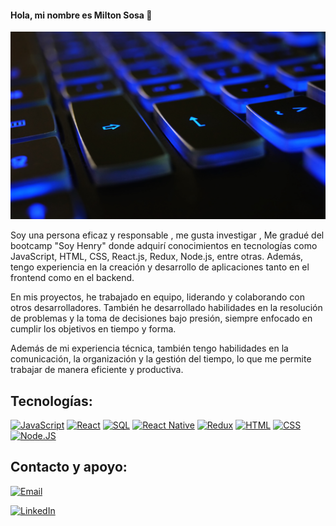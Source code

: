 
#### Hola, mi nombre es Milton Sosa 👋
<p align="center">
  <img src="./img/img-tecl.jpg" width="100%"  height="300">
</p>
Soy una persona eficaz y responsable  , me gusta investigar ,  Me gradué del bootcamp "Soy Henry" donde adquirí conocimientos en tecnologías como JavaScript, HTML, CSS, React.js, Redux, Node.js, entre otras. Además, tengo experiencia en la creación y desarrollo de aplicaciones tanto en el frontend como en el backend.

En mis proyectos, he trabajado en equipo, liderando y colaborando con otros desarrolladores. También he desarrollado habilidades en la resolución de problemas y la toma de decisiones bajo presión, siempre enfocado en cumplir los objetivos en tiempo y forma.

Además de mi experiencia técnica, también tengo habilidades en la comunicación, la organización y la gestión del tiempo, lo que me permite trabajar de manera eficiente y productiva.



## Tecnologías:
[![JavaScript](https://img.shields.io/badge/JavaScript-F7DF1E?style=for-the-badge&logo=javascript&logoColor=black&labelColor=F7DF1E)]()
[![React](https://img.shields.io/badge/React-61DAFB?style=for-the-badge&logo=react&logoColor=black&labelColor=61DAFB)]()
[![SQL](https://img.shields.io/badge/SQL-4479A1?style=for-the-badge&logo=postgresql&logoColor=white&labelColor=4479A1)]()
[![React Native](https://img.shields.io/badge/React_Native-61DAFB?style=for-the-badge&logo=react&logoColor=black&labelColor=61DAFB)]()
[![Redux](https://img.shields.io/badge/Redux-764ABC?style=for-the-badge&logo=redux&logoColor=white&labelColor=764ABC)]()
[![HTML](https://img.shields.io/badge/HTML-E34F26?style=for-the-badge&logo=html5&logoColor=white&labelColor=E34F26)]()
[![CSS](https://img.shields.io/badge/CSS-1572B6?style=for-the-badge&logo=css3&logoColor=white&labelColor=1572B6)]()
[![Node.JS](https://img.shields.io/badge/Node.JS-339933?style=for-the-badge&logo=node.js&logoColor=white&labelColor=101010)]()

## Contacto y apoyo:


[![Email](https://img.shields.io/badge/Email-Contacto-D14836?style=for-the-badge&logo=gmail&logoColor=white&labelColor=101010)](mailto:milton.sosa1901@gmail.com)

[![LinkedIn](https://img.shields.io/badge/LinkedIn-Sígueme-0077B5?style=for-the-badge&logo=linkedin&logoColor=white&labelColor=101010)](https://www.linkedin.com/in/milton-sosa-6b671524b//)
